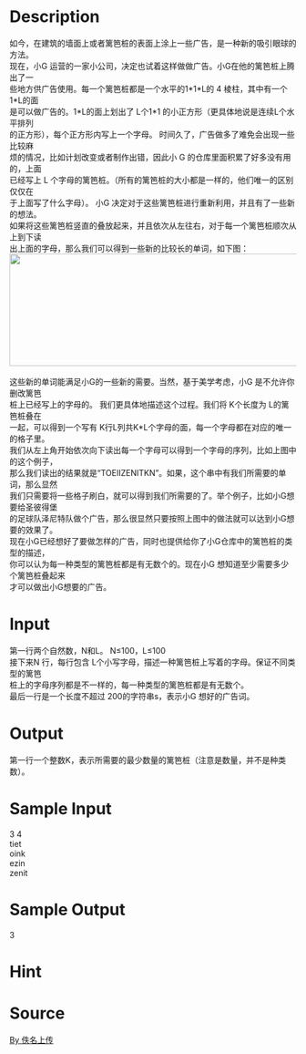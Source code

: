 
# Description

<div class="content"><p>如今，在建筑的墙面上或者篱笆桩的表面上涂上一些广告，是一种新的吸引眼球的方法。 <br/>
现在，小G 运营的一家小公司，决定也试着这样做做广告。小G在他的篱笆桩上腾出了一<br/>
些地方供广告使用。每一个篱笆桩都是一个水平的1*1*L的 4 棱柱，其中有一个 1*L的面<br/>
是可以做广告的。1*L的面上划出了 L个1*1 的小正方形（更具体地说是连续L个水平排列<br/>
的正方形），每个正方形内写上一个字母。 时间久了，广告做多了难免会出现一些比较麻<br/>
烦的情况，比如计划改变或者制作出错，因此小 G 的仓库里面积累了好多没有用的，上面<br/>
已经写上 L 个字母的篱笆桩。（所有的篱笆桩的大小都是一样的，他们唯一的区别仅仅在<br/>
于上面写了什么字母）。 小G 决定对于这些篱笆桩进行重新利用，并且有了一些新的想法。 <br/>
如果将这些篱笆桩竖直的叠放起来，并且依次从左往右，对于每一个篱笆桩顺次从上到下读<br/>
出上面的字母，那么我们可以得到一些新的比较长的单词，如下图： <br/>
<img width="650" height="197" alt="" src="source/bzoj/4460/img/aHR0cHM6Ly9seWRzeS5jb20vSnVkZ2VPbmxpbmUvdXBsb2FkLzIwMTYwNC8xMS5wbmc=.png"/><br/>
<br/>
这些新的单词能满足小G的一些新的需要。当然，基于美学考虑，小G 是不允许你删改篱笆<br/>
桩上已经写上的字母的。 我们更具体地描述这个过程。我们将 K个长度为 L的篱笆桩叠在<br/>
一起，可以得到一个写有 K行L列共K*L个字母的面，每一个字母都在对应的唯一的格子里。<br/>
我们从左上角开始依次向下读出每一个字母可以得到一个字母的序列，比如上图中的这个例子，<br/>
那么我们读出的结果就是“TOEIIZENITKN”。如果，这个串中有我们所需要的单词，那么显然<br/>
我们只需要将一些格子刷白，就可以得到我们所需要的了。举个例子，比如小G想要给圣彼得堡<br/>
的足球队泽尼特队做个广告，那么很显然只要按照上图中的做法就可以达到小G想要的效果了。 <br/>
现在小G已经想好了要做怎样的广告，同时也提供给你了小G仓库中的篱笆桩的类型的描述，<br/>
你可以认为每一种类型的篱笆桩都是有无数个的。现在小G 想知道至少需要多少个篱笆桩叠起来<br/>
才可以做出小G想要的广告。</p></div>

# Input

<div class="content"><p>第一行两个自然数，N和L。 N≤100，L≤100<br/>
接下来N 行，每行包含 L个小写字母，描述一种篱笆桩上写着的字母。保证不同类型的篱笆<br/>
桩上的字母序列都是不一样的，每一种类型的篱笆桩都是有无数个。 <br/>
最后一行是一个长度不超过 200的字符串s，表示小G 想好的广告词。</p></div>

# Output

<div class="content"><p>第一行一个整数K，表示所需要的最少数量的篱笆桩（注意是数量，并不是种类数）。</p></div>

# Sample Input

<div class="content"><span class="sampledata">3 4<br/>
tiet<br/>
oink<br/>
ezin<br/>
zenit</span></div>

# Sample Output

<div class="content"><span class="sampledata">3</span></div>

# Hint

<div class="content"><p></p></div>

# Source

<div class="content"><p><a href="problemset.php?search=By 佚名上传">By 佚名上传</a></p></div>

